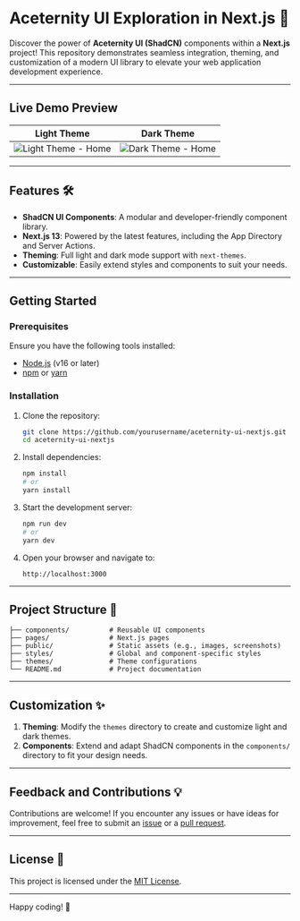 # Aceternity UI Exploration in Next.js 🚀

Discover the power of **Aceternity UI (ShadCN)** components within a **Next.js** project! This repository demonstrates seamless integration, theming, and customization of a modern UI library to elevate your web application development experience.

---

## Live Demo Preview

| Light Theme                                                                 | Dark Theme                                                                 |
|----------------------------------------------------------------------------|---------------------------------------------------------------------------|
| ![Light Theme - Home](./public/light-theme-website.png)                       | ![Dark Theme - Home](./public/dark-theme.png)                        |

---

## Features 🛠️

- **ShadCN UI Components**: A modular and developer-friendly component library.
- **Next.js 13**: Powered by the latest features, including the App Directory and Server Actions.
- **Theming**: Full light and dark mode support with `next-themes`.
- **Customizable**: Easily extend styles and components to suit your needs.

---

## Getting Started

### Prerequisites

Ensure you have the following tools installed:
- [Node.js](https://nodejs.org/) (v16 or later)
- [npm](https://www.npmjs.com/) or [yarn](https://yarnpkg.com/)

### Installation

1. Clone the repository:
   ```bash
   git clone https://github.com/yourusername/aceternity-ui-nextjs.git
   cd aceternity-ui-nextjs
   ```

2. Install dependencies:
   ```bash
   npm install
   # or
   yarn install
   ```

3. Start the development server:
   ```bash
   npm run dev
   # or
   yarn dev
   ```

4. Open your browser and navigate to:
   ```
   http://localhost:3000
   ```

---

## Project Structure 📂

```plaintext
├── components/          # Reusable UI components
├── pages/               # Next.js pages
├── public/              # Static assets (e.g., images, screenshots)
├── styles/              # Global and component-specific styles
├── themes/              # Theme configurations
└── README.md            # Project documentation
```

---

## Customization ✨

1. **Theming**: Modify the `themes` directory to create and customize light and dark themes.
2. **Components**: Extend and adapt ShadCN components in the `components/` directory to fit your design needs.

---

## Feedback and Contributions 💡

Contributions are welcome! If you encounter any issues or have ideas for improvement, feel free to submit an [issue](https://github.com/yourusername/aceternity-ui-nextjs/issues) or a [pull request](https://github.com/yourusername/aceternity-ui-nextjs/pulls).

---

## License 📄

This project is licensed under the [MIT License](./LICENSE).

---

Happy coding! 🎉

